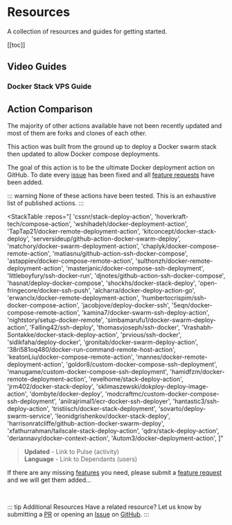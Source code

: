 # Resources

A collection of resources and guides for getting started.

[[toc]]

## Video Guides

### Docker Stack VPS Guide

<YouTubeEmbed video-id="fuZoxuBiL9o" />

## Action Comparison

The majority of other actions available have not been recently updated
and most of them are forks and clones of each other.

This action was built from the ground up to deploy a Docker swarm stack
then updated to allow Docker compose deployments.

The goal of this action is to be the ultimate Docker deployment action on GitHub.
To date every [issue](https://github.com/cssnr/stack-deploy-action/issues) has been fixed
and all [feature requests](https://github.com/cssnr/stack-deploy-action/discussions/categories/feature-requests) have been added.

::: warning
None of these actions have been tested. This is an exhaustive list of published actions.
:::

<StackTable
:repos="[
'cssnr/stack-deploy-action',
'hoverkraft-tech/compose-action',
'wshihadeh/docker-deployment-action',
'TapTap21/docker-remote-deployment-action',
'kitconcept/docker-stack-deploy',
'serversideup/github-action-docker-swarm-deploy',
'matchory/docker-swarm-deployment-action',
'chaplyk/docker-compose-remote-action',
'matiasnu/github-action-ssh-docker-compose',
'astappiev/docker-compose-remote-action',
'sulthonzh/docker-remote-deployment-action',
'masterjanic/docker-compose-ssh-deployment',
'littleboyfury/ssh-docker-run',
'djnotes/github-action-ssh-docker-compose',
'hasnat/deploy-docker-compose',
'shockhs/docker-stack-deploy',
'open-fringecore/docker-ssh-push',
'alcharra/docker-deploy-action-go',
'erwanclx/docker-remote-deployment-action',
'humbertocrispim/ssh-docker-compose-action',
'jacobjove/deploy-docker-ssh',
'5eqn/docker-compose-remote-action',
'kamina7/docker-swarm-ssh-deploy-action',
'nightstory/setup-docker-remote',
'simbamarufu1/docker-swarm-deploy-action',
'Falling42/ssh-deploy',
'thomasvjoseph/ssh-docker',
'Vrashabh-Sontakke/docker-stack-deploy-action',
'prvious/ssh-docker',
'sidikfaha/deploy-docker',
'gronitab/docker-swarm-deploy-action',
'38ri581oq480/docker-run-command-remote-host-action',
'keatonLiu/docker-compose-remote-action',
'mannes/docker-remote-deployment-action',
'goldor8/custom-docker-compose-ssh-deployment',
'manugame/custom-docker-compose-ssh-deployment',
'hamidfzm/docker-remote-deployment-action',
'revelhome/stack-deploy-action',
'jrm402/docker-stack-deploy',
'sklimaszewski/dokploy-deploy-image-action',
'dombyte/docker-deploy',
'modcraftmc/custom-docker-compose-ssh-deployment',
'anilrajrimal1/ecr-docker-ssh-deployer',
'hantastic3/ssh-deploy-action',
'tristiisch/docker-stack-deployment',
'sovarto/deploy-swarm-service',
'leonidgrishenkov/docker-stack-deploy',
'harrisonratcliffe/github-action-docker-swarm-deploy',
'xfathurrahman/tailscale-stack-deploy-action',
'qdrx/stack-deploy-action',
'deriannavy/docker-context-action',
'Autom3/docker-deployment-action',
]"
</StackTable>

> **Updated** - Link to Pulse (activity)  
> **Language** - Link to Dependants (users)

If there are any missing [features](../guides/features.md) you need,
please submit a [feature request](https://github.com/cssnr/stack-deploy-action/discussions/categories/feature-requests) and we will get them added...

&nbsp;

::: tip Additional Resources
Have a related resource? Let us know by submitting a [PR](https://github.com/cssnr/stack-deploy-docs/edit/master/docs/guides/examples.md)
or opening an [Issue](https://github.com/cssnr/stack-deploy-docs/issues) on [GitHub](https://github.com/cssnr/stack-deploy-docs).
:::
